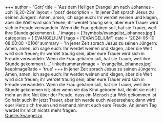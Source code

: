 +++
author = 'Gott'
title = 'Aus dem Heiligen Evangelium nach Johannes - Joh 16,20-23a'
layout = 'post'
description = 'In jener Zeit sprach Jesus zu seinen Jüngern: Amen, amen, ich sage euch: Ihr werdet weinen und klagen, aber die Welt wird sich freuen; ihr werdet traurig sein, aber eure Trauer wird sich in Freude verwandeln. Wenn die Frau gebären soll, hat sie Trauer, weil ihre Stunde gekommen i....'
images = ['/symbols/evangelist_johannes.jpg']
categories = ['EVANGELIUM']
tags = ['EVANGELIUM']
date = '2024-05-10 08:00:00 +0100'
summary = 'In jener Zeit sprach Jesus zu seinen Jüngern: Amen, amen, ich sage euch: Ihr werdet weinen und klagen, aber die Welt wird sich freuen; ihr werdet traurig sein, aber eure Trauer wird sich in Freude verwandeln. Wenn die Frau gebären soll, hat sie Trauer, weil ihre Stunde gekommen i....'
linkedsummaryImage = 'evangelist_johannes.jpg'
keepImageRatio = 'true'
+++
In jener Zeit sprach Jesus zu seinen Jüngern: Amen, amen, ich sage euch: Ihr werdet weinen und klagen, aber die Welt wird sich freuen; ihr werdet traurig sein, aber eure Trauer wird sich in Freude verwandeln.
Wenn die Frau gebären soll, hat sie Trauer, weil ihre Stunde gekommen ist; aber wenn sie das Kind geboren hat, denkt sie nicht mehr an ihre Not über der Freude, dass ein Mensch zur Welt gekommen ist.<!--more-->
So habt auch ihr jetzt Trauer, aber ich werde euch wiedersehen; dann wird euer Herz sich freuen und niemand nimmt euch eure Freude.
An jenem Tag werdet ihr mich nichts mehr fragen.<br> [Quelle: Evangelizo](https://evangeliumtagfuertag.org/DE/gospel)